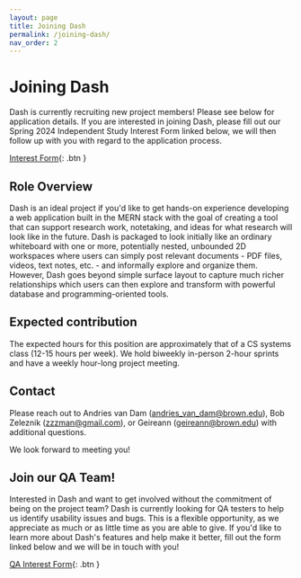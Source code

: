 ```yaml
---
layout: page
title: Joining Dash
permalink: /joining-dash/
nav_order: 2
---
```


# Joining Dash

Dash is currently recruiting new project members! Please see below for application details. If you are interested in joining Dash, please fill out our Spring 2024 Independent Study Interest Form linked below, we will then follow up with you with regard to the application process.

[Interest Form](https://forms.gle/tb7SR357GuiZzSuV8){: .btn }

## Role Overview

Dash is an ideal project if you'd like to get hands-on experience developing a web application built in the MERN stack with the goal of creating a tool that can support research work, notetaking, and ideas for what research will look like in the future. Dash is packaged to look initially like an ordinary whiteboard with one or more, potentially nested, unbounded 2D workspaces where users can simply post relevant documents - PDF files, videos, text notes, etc. - and informally explore and organize them. However, Dash goes beyond simple surface layout to capture much richer relationships which users can then explore and transform with powerful database and programming-oriented tools.

## Expected contribution

The expected hours for this position are approximately that of a CS systems class (12-15 hours per week). We hold biweekly in-person 2-hour sprints and have a weekly hour-long project meeting.

## Contact

Please reach out to Andries van Dam (andries_van_dam@brown.edu), Bob Zeleznik (zzzman@gmail.com), or Geireann (geireann@brown.edu) with additional questions.

We look forward to meeting you!

## Join our QA Team!

Interested in Dash and want to get involved without the commitment of being on the project team? Dash is currently looking for QA testers to help us identify usability issues and bugs. This is a flexible opportunity, as we appreciate as much or as little time as you are able to give. If you'd like to learn more about Dash's features and help make it better, fill out the form linked below and we will be in touch with you!

[QA Interest Form](https://forms.gle/xz554x3duMtrgBA17){: .btn }
